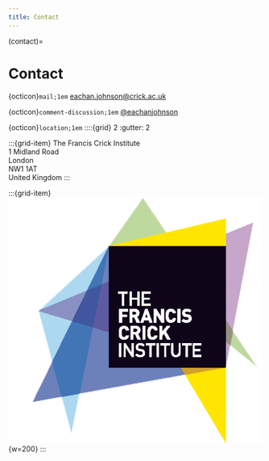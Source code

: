 ```yaml
---
title: Contact
---
```


(contact)=

# Contact

{octicon}`mail;1em` [eachan.johnson@crick.ac.uk](mailto:eachan.johnson@crick.ac.uk)

{octicon}`comment-discussion;1em` [@eachanjohnson](https://twitter.com/eachanjohnson)

{octicon}`location;1em`
::::{grid} 2
:gutter: 2

:::{grid-item}
The Francis Crick Institute \
1 Midland Road \
London \
NW1 1AT \
United Kingdom
:::

:::{grid-item}
![Crick logo](_static/CRICK_Brandmark_01_transparent.png){w=200}
:::


